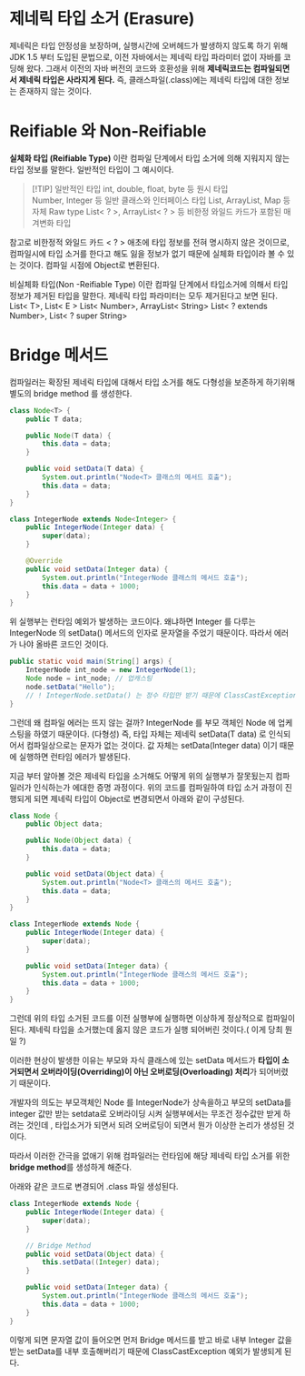 # 제네릭 타입 소거 (Erasure) 
제네릭은 타입 안정성을 보장하며, 실행시간에 오버헤드가 발생하지 않도록 하기 위해 JDK 1.5 부터 도입된 문법으로, 이전 자바에서는 제네릭 타입 파라미터 없이 자바를 코딩해 왔다. 그래서 이전의 자바 버전의 코드와 호환성을 위해 **제네릭코드는 컴파일되면서 제네릭 타입은 사라지게 된다.** 
즉, 클래스파일(.class)에는 제네릭 타입에 대한 정보는 존재하지 않는 것이다. 

# Reifiable 와 Non-Reifiable 
**실체화 타입 (Reifiable Type)** 이란 컴파일 단계에서 타입 소거에 의해 지워지지 않는 타입 정보를 말한다. 일반적인 타입이 그 예시이다. 

>[!TIP] 일반적인 타입 
>int, double, float, byte 등  원시 타입  
>Number, Integer 등 일반 클래스와  인터페이스 타입
>List, ArrayList, Map 등 자체  Raw type
>List< ? >, ArrayList< ? > 등 비한정 와일드 카드가 포함된 매겨변화 타입 

참고로 비한정적 와일드 카드 < ? > 애초에 타입 정보를 전혀 명시하지 않은 것이므로, 컴파일시에 타입 소거를 한다고 해도 잃을 정보가 없기 때문에 실체화 타입이라 볼 수 있는 것이다. 컴파일 시점에 Object로 변환된다. 

비실체화 타입(Non -Reifiable Type) 이란 컴파일 단계에서 타입소거에 의해서 타입 정보가 제거된 타입을 말한다. 제네릭 타입 파라미터는 모두 제거된다고 보면 된다. 
List< T>, List< E >
List< Number>, ArrayList< String> 
List< ? extends Number>, List< ? super String>

# Bridge 메서드 
컴파일러는 확장된 제네릭 타입에 대해서 타입 소거를 해도 다형성을 보존하게 하기위해 별도의 bridge method 를 생성한다. 

```java 
class Node<T> {
    public T data;

    public Node(T data) {
        this.data = data;
    }

    public void setData(T data) {
        System.out.println("Node<T> 클래스의 메서드 호출");
        this.data = data;
    }
}

class IntegerNode extends Node<Integer> {
    public IntegerNode(Integer data) {
        super(data);
    }

    @Override
    public void setData(Integer data) {
        System.out.println("IntegerNode 클래스의 메서드 호출");
        this.data = data + 1000;
    }
}
```
위 실행부는 런타임 예외가 발생하는 코드이다. 왜냐하면 Integer 를 다루는 IntegerNode 의 setData() 메서드의 인자로 문자열을 주었기 때문이다. 따라서 에러가 나야 올바른 코드인 것이다. 
```java 
public static void main(String[] args) {
    IntegerNode int_node = new IntegerNode(1);
    Node node = int_node; // 업캐스팅
    node.setData("Hello");
    // ! IntegerNode.setData() 는 정수 타입만 받기 때문에 ClassCastException
}
```

그런데 왜 컴파일 에러는 뜨지 않는 걸까? IntegerNode 를 부모 객체인 Node 에 업케스팅을 하였기 때문이다. (다형성) 
즉, 타입 자체는 제네릭 setData(T data) 로 인식되어서 컴파일상으로는 문자가 없는 것이다. 값 자체는 setData(Integer data) 이기 때문에 실행하면 런타임 에러가 발생된다. 

지금 부터 알아볼 것은 제네릭 타입을 소거해도 어떻게 위의 실행부가 잘못됬는지 컴파일러가 인식하는가 에대한 증명 과정이다. 
위의 코드를 컴파일하여 타입 소거 과정이 진행되게 되면 제네릭 타입이 Object로 변경되면서 아래와 같이 구성된다. 
```java 
class Node {
    public Object data;

    public Node(Object data) {
        this.data = data;
    }

    public void setData(Object data) {
        System.out.println("Node<T> 클래스의 메서드 호출");
        this.data = data;
    }
}

class IntegerNode extends Node {
    public IntegerNode(Integer data) {
        super(data);
    }

    public void setData(Integer data) {
        System.out.println("IntegerNode 클래스의 메서드 호출");
        this.data = data + 1000;
    }
}
```
그런데 위의 타입 소거된 코드를 이전 실행부에 실행하면 이상하게 정상적으로 컴파일이 된다. 제네릭 타입을 소거했는데 옳지 않은 코드가 실행 되어버린 것이다.( 이게 당최 뭔일 ?)

이러한 현상이 발생한 이유는 부모와 자식 클래스에 있는 setData 메서드가 **타입이 소거되면서 오버라이딩(Overriding)이 아닌 오버로딩(Overloading) 처리**가 되어버렸기 때문이다. 

개발자의 의도는 부모객체인 Node 를 IntegerNode가 상속을하고 부모의 setData를 integer 값만 받는 setdata로 오버라이딩 시켜 실행부에서는 무조건 정수값만 받게 하려는 것인데 , 타입소거가 되면서 되려 오버로딩이 되면서 뭔가 이상한 논리가 생성된 것이다. 

따라서 이러한 간극을 없애기 위해 컴파일러는 런타임에 해당 제네릭 타입 소거를 위한 **bridge method**를 생성하게 해준다. 

아래와 같은 코드로 변경되어 .class 파일 생성된다. 
```java 
class IntegerNode extends Node {
    public IntegerNode(Integer data) {
        super(data);
    }

    // Bridge Method
    public void setData(Object data) {
        this.setData((Integer) data);
    }

    public void setData(Integer data) {
        System.out.println("IntegerNode 클래스의 메서드 호출");
        this.data = data + 1000;
    }
}
```

이렇게 되면 문자열 값이 들어오면 먼저 Bridge 메서드를 받고 바로 내부 Integer 값을 받는 setData를 내부 호출해버리기 때문에 ClassCastException 예외가 발생되게 된다. 

